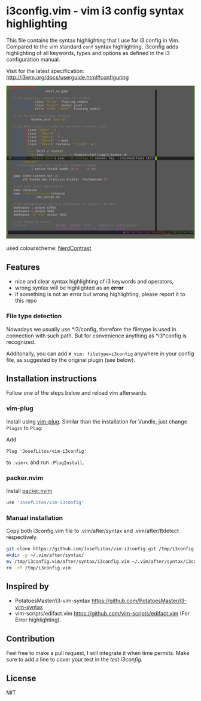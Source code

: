 # i3config.vim - vim i3 config syntax highlighting

This file contains the syntax highlighting that I use for i3 config in Vim.
Compared to the vim standard `conf` syntax highlighting, i3config
adds highlighting of all keywords,
types and options as defined in the i3 configuration manual.

Visit for the latest specification:
<http://i3wm.org/docs/userguide.html#configuring>

![screenshot](screenshot.png)

used colourscheme: [NerdContrast](https://github.com/JosefLitos/nerdcontrast.nvim)

## Features

- nice and clear syntax highlighting of i3 keywords and operators,
- wrong syntax will be highlighted as an **error**
- if something is not an error but wrong highlighting, please report it to this repo

### File type detection

Nowadays we usually use \*i3/config, therefore the filetype is used in
connection with such path. But for convenience anything as \*i3\*config is recognized.

Additonally, you can add `# vim: filetype=i3config` anywhere in your config file, as suggested by the original plugin (see below).

## Installation instructions

Follow one of the steps below and reload vim afterwards.

### vim-plug

Install using [vim-plug](https://github.com/junegunn/vim-plug). Similar than the installation for Vundle, just change `Plugin` to `Plug`:

Add

```vim
Plug 'JosefLitos/vim-i3config'
```

to `.vimrc` and run `:PlugInstall`.

### packer.nvim

Install [packer.nvim](https://github.com/wbthomason/packer.nvim)

```lua
use 'JosefLitos/vim-i3config'
```

### Manual installation

Copy both i3config.vim file
to .vim/after/syntax and .vim/after/ftdetect respectively.

```sh
git clone https://github.com/JosefLitos/vim-i3config.git /tmp/i3config.vim
mkdir -p ~/.vim/after/syntax/
mv /tmp/i3config.vim/after/syntax/i3config.vim ~/.vim/after/syntax/i3config.vim
rm -rf /tmp/i3config.vim
```

## Inspired by

+ PotatoesMaster/i3-vim-syntax
  <https://github.com/PotatoesMaster/i3-vim-syntax>
+ vim-scripts/edifact.vim
  <https://github.com/vim-scripts/edifact.vim> (For Error highlighting).

## Contribution

Feel free to make a pull request, I will integrate it when time permits.
Make sure to add a line to cover your test in the *test.i3config*.

## License

MIT
